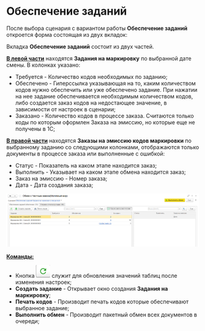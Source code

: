 # Обеспечение заданий

После выбора сценария с вариантом работы **Обеспечение заданий** откроется форма состоящая из двух вкладок:

Вкладка **Обеспечение заданий** состоит из двух частей.

<ins>**В левой части**</ins> находятся **Задания на маркировку** по выбранной дате смены. В колонках указано:

- Требуется - Количество кодов необходимых по заданию;
- Обеспечено - Гиперссылка указывающая на то, каким количеством кодов нужно обеспечить или уже обеспечено задание. При нажатии на нее задание обеспечивается необходимым количеством кодов, либо создается заказ кодов на недостающее значение, в зависимости от настроек в сценарии;
- Заказано - Количество кодов в процессе заказа. Считаются только коды по которым оформлен Заказа на эмиссию, но которые еще не получены в 1С;

<ins>**В правой части**</ins> находятся **Заказы на эмиссию кодов маркировки** по выбранному заданию со следующими колонками, отображаются только документы в процессе заказа или выполненные с ошибкой:

- Статус - Показатель на каком этапе находится заказ;
- Выполнить - Указывает на каком этапе обмена находится заказ;
- Заказ на эмиссию - Номер заказа;
- Дата - Дата создания заказа;

[![5][5]][5]

<ins>**Команды:**</ins>  
- Кнопка [![8][8]][8] служит для обновления значений таблиц после изменения настроек;
- **Создать задание** - Открывает окно создания **Задания на маркировку**;
- **Печать кодов** - Производит печать кодов которые обеспечивают выбранное задание;
- **Выполнить обмен** - Производит пакетный обмен всех документов в очереди;

[5]: ProvidingTasks.assets/5.png
[8]: ProvidingTasks.assets/8.png